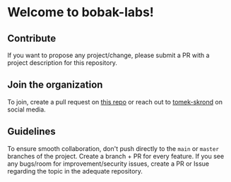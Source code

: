 # Welcome to bobak-labs!

## Contribute
If you want to propose any project/change, please submit a PR with a project description for this repository.

## Join the organization
To join, create a pull request on [this repo](https://github.com/bobak-labs/.github) or reach out to [tomek-skrond](https://github.com/tomek-skrond) on social media.

## Guidelines
To ensure smooth collaboration, don't push directly to the `main` or `master` branches of the project. Create a branch + PR for every feature. 
If you see any bugs/room for improvement/security issues, create a PR or Issue regarding the topic in the adequate repository.
